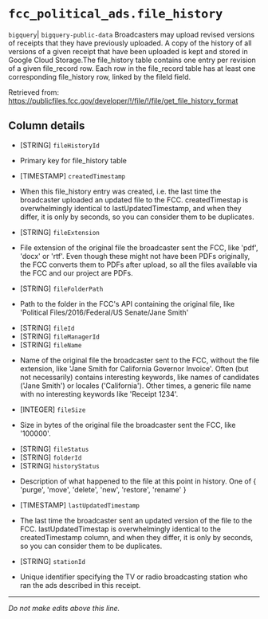 # `fcc_political_ads.file_history`
`bigquery`| `bigquery-public-data`
Broadcasters may upload revised versions of receipts that they have previously uploaded. A copy of the history of all versions of a given receipt that have been uploaded is kept and stored in Google Cloud Storage.The file_history table contains one entry per revision of a given file_record row. Each row in the  file_record table has at least one corresponding file_history row, linked by the
fileId field.

Retrieved from:
https://publicfiles.fcc.gov/developer/!/file/!/file/get_file_history_format

## Column details
* [STRING]    `fileHistoryId`
 - Primary key for file_history table
* [TIMESTAMP] `createdTimestamp`
 - 
      When this file_history entry was created, i.e. the last time the
      broadcaster uploaded an updated file to the FCC. createdTimestap is
      overwhelmingly identical to lastUpdatedTimestamp, and when they differ,
      it is only by seconds, so you can consider them to be duplicates.
* [STRING]    `fileExtension`
 - 
      File extension of the original file the broadcaster sent the FCC, like
      'pdf', 'docx' or 'rtf'. Even though these might not have been PDFs
      originally, the FCC converts them to PDFs after upload, so all the files
      available via the FCC and our project are PDFs.
* [STRING]    `fileFolderPath`
 - 
      Path to the folder in the FCC's API containing the original file, like
      'Political Files/2016/Federal/US Senate/Jane Smith'
* [STRING]    `fileId`
* [STRING]    `fileManagerId`
* [STRING]    `fileName`
 - 
      Name of the original file the broadcaster sent to the FCC, without the
      file extension, like 'Jane Smith for California Governor Invoice'. Often
      (but not necessarily) contains interesting keywords, like names of
      candidates ('Jane Smith') or locales ('California'). Other times, 
      a generic file name with no interesting keywords like 'Receipt
      1234'.
* [INTEGER]   `fileSize`
 - 
      Size in bytes of the original file the broadcaster sent the FCC, like
      '100000'.
* [STRING]    `fileStatus`
* [STRING]    `folderId`
* [STRING]    `historyStatus`
 - 
      Description of what happened to the file at this point in history. One of
      { 'purge', 'move', 'delete', 'new', 'restore', 'rename' }
* [TIMESTAMP] `lastUpdatedTimestamp`
 - 
      The last time the broadcaster sent an updated version of the file to the
      FCC. lastUpdatedTimestap is overwhelmingly identical to the
      createdTimestamp column, and when they differ, it is only by seconds, so
      you can consider them to be duplicates.
* [STRING]    `stationId`
 - 
      Unique identifier specifying the TV or radio broadcasting station who
      ran the ads described in this receipt.

-------------------------------------------------------------------------------
*Do not make edits above this line.*
